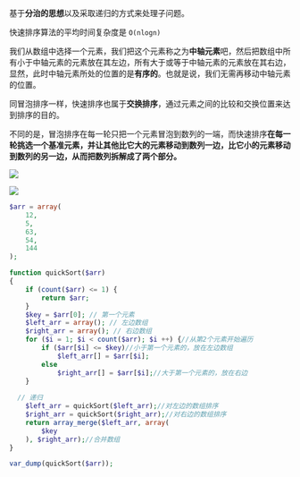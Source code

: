 基于**分治的思想**以及采取递归的方式来处理子问题。

快速排序算法的平均时间复杂度是 `O(nlogn)`

我们从数组中选择一个元素，我们把这个元素称之为**中轴元素**吧，然后把数组中所有小于中轴元素的元素放在其左边，所有大于或等于中轴元素的元素放在其右边，显然，此时中轴元素所处的位置的是**有序的**。也就是说，我们无需再移动中轴元素的位置。

同冒泡排序一样，快速排序也属于**交换排序**，通过元素之间的比较和交换位置来达到排序的目的。

不同的是，冒泡排序在每一轮只把一个元素冒泡到数列的一端，而快速排序**在每一轮挑选一个基准元素，并让其他比它大的元素移动到数列一边，比它小的元素移动到数列的另一边，从而把数列拆解成了两个部分。**

![](http://ww4.sinaimg.cn/large/006tNc79ly1g3wulzlqedj30gt0cat8z.jpg)



![](https://ws4.sinaimg.cn/large/006tKfTcly1g0gg9yk3e8g30mj070jyl.gif)





```PHP
$arr = array(
    12,
    5,
    63,
    54,
    144
);

function quickSort($arr)
{
    if (count($arr) <= 1) {
        return $arr;
    }
    $key = $arr[0]; // 第一个元素
    $left_arr = array(); // 左边数组
    $right_arr = array(); // 右边数组
    for ($i = 1; $i < count($arr); $i ++) {//从第2个元素开始遍历
        if ($arr[$i] <= $key)//小于第一个元素的，放在左边数组
            $left_arr[] = $arr[$i];
        else
            $right_arr[] = $arr[$i];//大于第一个元素的，放在右边
    }
  
  // 递归
    $left_arr = quickSort($left_arr);//对左边的数组排序
    $right_arr = quickSort($right_arr);//对右边的数组排序
    return array_merge($left_arr, array(
        $key
    ), $right_arr);//合并数组
}

var_dump(quickSort($arr));


```

















